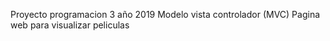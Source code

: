 Proyecto programacion 3 año 2019
Modelo vista controlador (MVC)
Pagina web para visualizar peliculas
